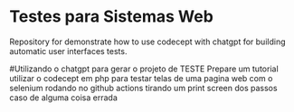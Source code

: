 # Testes para Sistemas Web
Repository for demonstrate how to use codecept with chatgpt for building automatic user interfaces tests. 

#Utilizando o chatgpt para gerar o projeto de TESTE
Prepare um tutorial utilizar o codecept em php para testar telas de uma pagina web com o selenium rodando no github actions tirando um print screen dos passos caso de alguma coisa errada

